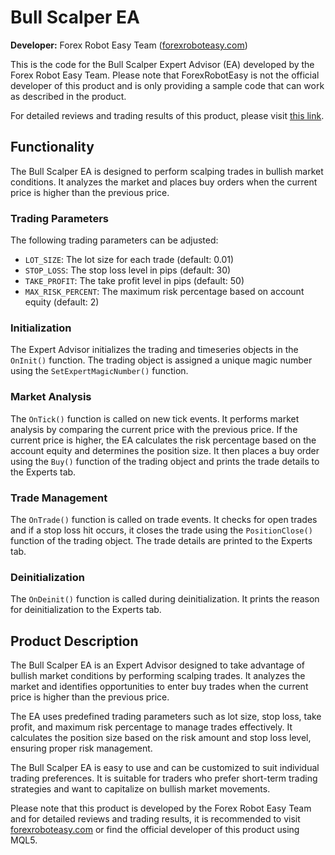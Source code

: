 # Bull Scalper EA

**Developer:** Forex Robot Easy Team ([forexroboteasy.com](https://forexroboteasy.com/))

This is the code for the Bull Scalper Expert Advisor (EA) developed by the Forex Robot Easy Team. Please note that ForexRobotEasy is not the official developer of this product and is only providing a sample code that can work as described in the product.

For detailed reviews and trading results of this product, please visit [this link](https://forexroboteasy.com/forex-robot-review/bull-scalper-ea-review-unbiased-look-at-forex-software/).

## Functionality

The Bull Scalper EA is designed to perform scalping trades in bullish market conditions. It analyzes the market and places buy orders when the current price is higher than the previous price.

### Trading Parameters

The following trading parameters can be adjusted:

- `LOT_SIZE`: The lot size for each trade (default: 0.01)
- `STOP_LOSS`: The stop loss level in pips (default: 30)
- `TAKE_PROFIT`: The take profit level in pips (default: 50)
- `MAX_RISK_PERCENT`: The maximum risk percentage based on account equity (default: 2)

### Initialization

The Expert Advisor initializes the trading and timeseries objects in the `OnInit()` function. The trading object is assigned a unique magic number using the `SetExpertMagicNumber()` function.

### Market Analysis

The `OnTick()` function is called on new tick events. It performs market analysis by comparing the current price with the previous price. If the current price is higher, the EA calculates the risk percentage based on the account equity and determines the position size. It then places a buy order using the `Buy()` function of the trading object and prints the trade details to the Experts tab.

### Trade Management

The `OnTrade()` function is called on trade events. It checks for open trades and if a stop loss hit occurs, it closes the trade using the `PositionClose()` function of the trading object. The trade details are printed to the Experts tab.

### Deinitialization

The `OnDeinit()` function is called during deinitialization. It prints the reason for deinitialization to the Experts tab.

## Product Description

The Bull Scalper EA is an Expert Advisor designed to take advantage of bullish market conditions by performing scalping trades. It analyzes the market and identifies opportunities to enter buy trades when the current price is higher than the previous price.

The EA uses predefined trading parameters such as lot size, stop loss, take profit, and maximum risk percentage to manage trades effectively. It calculates the position size based on the risk amount and stop loss level, ensuring proper risk management.

The Bull Scalper EA is easy to use and can be customized to suit individual trading preferences. It is suitable for traders who prefer short-term trading strategies and want to capitalize on bullish market movements.

Please note that this product is developed by the Forex Robot Easy Team and for detailed reviews and trading results, it is recommended to visit [forexroboteasy.com](https://forexroboteasy.com/) or find the official developer of this product using MQL5.
